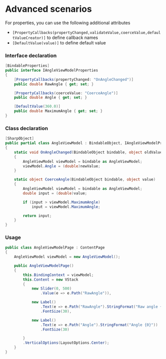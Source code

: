 # Advanced scenarios


For properties, you can use the following additional attributes

- `[PropertyCallbacks(propertyChanged,validateValue,coerceValue,defaultValueCreator)]` to define callback names
- `[DefaultValue(value)]` to define default value

### Interface declaration

```cs
[BindableProperties]
public interface IAngleViewModelProperties
{
    [PropertyCallbacks(propertyChanged: "OnAngleChanged")]
    public double RawAngle { get; set; }

    [PropertyCallbacks(coerceValue: "CoerceAngle")]
    public double Angle { get; set; }

    [DefaultValue(360.0)]
    public double MaximumAngle { get; set; }
}
```



### Class declaration

```cs
[SharpObject]
public partial class AngleViewModel : BindableObject, IAngleViewModelProperties
{
    static void OnAngleChanged(BindableObject bindable, object oldValue, object newValue)
    {
        AngleViewModel viewModel = bindable as AngleViewModel;
        viewModel.Angle = (double)newValue;
    }

    static object CoerceAngle(BindableObject bindable, object value)
    {
        AngleViewModel viewModel = bindable as AngleViewModel;
        double input = (double)value;

        if (input > viewModel.MaximumAngle)
            input = viewModel.MaximumAngle;

        return input;
    }
}
```

### Usage

```cs
public class AngleViewModelPage : ContentPage
{
    AngleViewModel viewModel = new AngleViewModel();

    public AngleViewModelPage()
    {
        this.BindingContext = viewModel;
        this.Content = new VStack
        {
            new Slider(0, 500)
                .Value(e => e.Path("RawAngle")),

            new Label()
                .Text(e => e.Path("RawAngle").StringFormat("Raw angle {0}"))
                .FontSize(30),

            new Label()
                .Text(e => e.Path("Angle").StringFormat("Angle {0}"))
                .FontSize(30)

        }
        .VerticalOptions(LayoutOptions.Center);
    }
}
```
